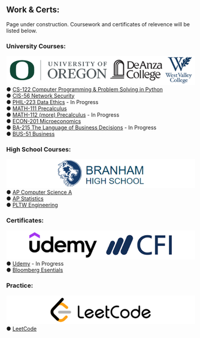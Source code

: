## Work & Certs:
Page under construction.
Coursework and certificates of relevence will be listed below.

### University Courses:<br>
![image of uni banner.](assets/images/unibanner.jpg)<br>
● <a href="https://cas.uoregon.edu/computer-science" target="_blank" rel="noopener noreferrer">CS-122 Computer Programming & Problem Solving in Python</a><br>
● <a href="https://deanza.edu/cis/" target="_blank" rel="noopener noreferrer">CIS-56 Network Security</a><br>
● <a href="https://philosophy.uoregon.edu/" target="_blank" rel="noopener noreferrer">PHIL-223 Data Ethics</a> - In Progress<br>
● <a href="https://math.uoregon.edu/" target="_blank" rel="noopener noreferrer">MATH-111 Precalculus</a><br>
● <a href="https://math.uoregon.edu/" target="_blank" rel="noopener noreferrer">MATH-112 (more) Precalculus</a> - In Progress<br>
● <a href="https://economics.uoregon.edu/" target="_blank" rel="noopener noreferrer">ECON-201 Microeconomics</a><br>
● <a href="https://business.uoregon.edu/" target="_blank" rel="noopener noreferrer">BA-215 The Language of Business Decisions</a> - In Progress<br>
● <a href="https://www.westvalley.edu/academics/business-administration/" target="_blank" rel="noopener noreferrer">BUS-51 Business</a>

### High School Courses:<br>
![image of hs banner.](assets/images/hsbanner.jpg)<br>
● <a href="https://apstudents.collegeboard.org/courses/ap-computer-science-a" target="_blank" rel="noopener noreferrer">AP Computer Science A</a><br>
● <a href="https://apstudents.collegeboard.org/courses/ap-statistics" target="_blank" rel="noopener noreferrer">AP Statistics</a><br>
● <a href="https://docs.google.com/document/d/1YmoMn0TPIZmz5jzltPey_eCx9b0o7PyTvxE2zus4r_c/edit?usp=sharing" target="_blank" rel="noopener noreferrer">PLTW Engineering</a>

### Certificates:<br>
![image of certs banner.](assets/images/certsbanner.jpg)<br>
● <a href="https://www.udemy.com/course/automate/" target="_blank" rel="noopener noreferrer">Udemy</a> - In Progress<br>
● <a href="https://credentials.corporatefinanceinstitute.com/15e63c28-dd1f-4c64-af3c-207cfb5465d8" target="_blank" rel="noopener noreferrer">Bloomberg Esentials</a>

### Practice:
![image of lc banner.](assets/images/lcbanner.jpg)<br>
● <a href="https://leetcode.com/bdeweesevans/" target="_blank" rel="noopener noreferrer">LeetCode</a>
